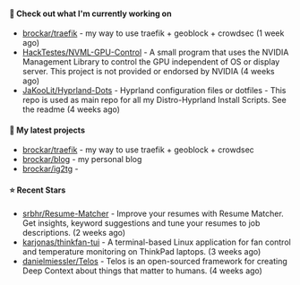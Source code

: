 
#### 👷 Check out what I'm currently working on

- [brockar/traefik](https://github.com/brockar/traefik) - my way to use traefik &#43; geoblock &#43; crowdsec (1 week ago)
- [HackTestes/NVML-GPU-Control](https://github.com/HackTestes/NVML-GPU-Control) - A small program that uses the NVIDIA Management Library to control the GPU independent of OS or display server. This project is not provided or endorsed by NVIDIA (4 weeks ago)
- [JaKooLit/Hyprland-Dots](https://github.com/JaKooLit/Hyprland-Dots) - Hyprland configuration files or dotfiles - This repo is used as main repo for all my Distro-Hyprland Install Scripts. See the readme (4 weeks ago)

#### 🌱 My latest projects

- [brockar/traefik](https://github.com/brockar/traefik) - my way to use traefik &#43; geoblock &#43; crowdsec
- [brockar/blog](https://github.com/brockar/blog) - my personal blog
- [brockar/ig2tg](https://github.com/brockar/ig2tg) - 

#### ⭐ Recent Stars

- [srbhr/Resume-Matcher](https://github.com/srbhr/Resume-Matcher) - Improve your resumes with Resume Matcher. Get insights, keyword suggestions and tune your resumes to job descriptions.  (2 weeks ago)
- [karjonas/thinkfan-tui](https://github.com/karjonas/thinkfan-tui) - A terminal-based Linux application for fan control and temperature monitoring on ThinkPad laptops. (3 weeks ago)
- [danielmiessler/Telos](https://github.com/danielmiessler/Telos) - Telos is an open-sourced framework for creating Deep Context about things that matter to humans. (4 weeks ago)
